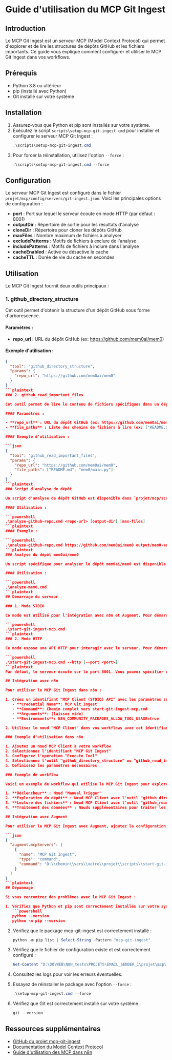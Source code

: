 # Guide d'utilisation du MCP Git Ingest

## Introduction

Le MCP Git Ingest est un serveur MCP (Model Context Protocol) qui permet d'explorer et de lire les structures de dépôts GitHub et les fichiers importants. Ce guide vous explique comment configurer et utiliser le MCP Git Ingest dans vos workflows.

## Prérequis

- Python 3.8 ou ultérieur
- pip (installé avec Python)
- Git installé sur votre système

## Installation

1. Assurez-vous que Python et pip sont installés sur votre système.
2. Exécutez le script `scripts\setup-mcp-git-ingest.cmd` pour installer et configurer le serveur MCP Git Ingest :
   ```powershell
   .\scripts\setup-mcp-git-ingest.cmd
   ```
3. Pour forcer la réinstallation, utilisez l'option `--force` :
   ```powershell
   .\scripts\setup-mcp-git-ingest.cmd --force
   ```

## Configuration

Le serveur MCP Git Ingest est configuré dans le fichier `projet/mcp/config/servers/git-ingest.json`. Voici les principales options de configuration :

- **port** : Port sur lequel le serveur écoute en mode HTTP (par défaut : 8001)
- **outputDir** : Répertoire de sortie pour les résultats d'analyse
- **cloneDir** : Répertoire pour cloner les dépôts GitHub
- **maxFiles** : Nombre maximum de fichiers à analyser
- **excludePatterns** : Motifs de fichiers à exclure de l'analyse
- **includePatterns** : Motifs de fichiers à inclure dans l'analyse
- **cacheEnabled** : Active ou désactive le cache
- **cacheTTL** : Durée de vie du cache en secondes

## Utilisation

Le MCP Git Ingest fournit deux outils principaux :

### 1. github_directory_structure

Cet outil permet d'obtenir la structure d'un dépôt GitHub sous forme d'arborescence.

#### Paramètres :

- **repo_url** : URL du dépôt GitHub (ex: https://github.com/mem0ai/mem0)

#### Exemple d'utilisation :

```json
{
  "tool": "github_directory_structure",
  "params": {
    "repo_url": "https://github.com/mem0ai/mem0"
  }
}
```plaintext
### 2. github_read_important_files

Cet outil permet de lire le contenu de fichiers spécifiques dans un dépôt GitHub.

#### Paramètres :

- **repo_url** : URL du dépôt GitHub (ex: https://github.com/mem0ai/mem0)
- **file_paths** : Liste des chemins de fichiers à lire (ex: ["README.md", "mem0/main.py"])

#### Exemple d'utilisation :

```json
{
  "tool": "github_read_important_files",
  "params": {
    "repo_url": "https://github.com/mem0ai/mem0",
    "file_paths": ["README.md", "mem0/main.py"]
  }
}
```plaintext
### Script d'analyse de dépôt

Un script d'analyse de dépôt GitHub est disponible dans `projet/mcp/scripts/analyze-github-repo.cmd`. Ce script permet d'analyser un dépôt GitHub et de générer un rapport d'analyse.

#### Utilisation :

```powershell
.\analyze-github-repo.cmd <repo-url> [output-dir] [max-files]
```plaintext
#### Exemple :

```powershell
.\analyze-github-repo.cmd https://github.com/mem0ai/mem0 output/mem0-analysis 200
```plaintext
### Analyse du dépôt mem0ai/mem0

Un script spécifique pour analyser le dépôt mem0ai/mem0 est disponible dans `projet/mcp/scripts/analyze-mem0.cmd`. Ce script permet d'analyser le dépôt mem0ai/mem0 et de générer un rapport d'analyse.

#### Utilisation :

```powershell
.\analyze-mem0.cmd
```plaintext
## Démarrage du serveur

### 1. Mode STDIO

Ce mode est utilisé pour l'intégration avec n8n et Augment. Pour démarrer le serveur en mode STDIO :

```powershell
.\start-git-ingest-mcp.cmd
```plaintext
### 2. Mode HTTP

Ce mode expose une API HTTP pour interagir avec le serveur. Pour démarrer le serveur en mode HTTP :

```powershell
.\start-git-ingest-mcp.cmd --http [--port <port>]
```plaintext
Par défaut, le serveur écoute sur le port 8001. Vous pouvez spécifier un port différent avec l'option `--port`.

## Intégration avec n8n

Pour utiliser le MCP Git Ingest dans n8n :

1. Créez un identifiant "MCP Client (STDIO) API" avec les paramètres suivants :
   - **Credential Name**: MCP Git Ingest
   - **Command**: Chemin complet vers start-git-ingest-mcp.cmd
   - **Arguments**: (laissez vide)
   - **Environments**: N8N_COMMUNITY_PACKAGES_ALLOW_TOOL_USAGE=true

2. Utilisez le nœud "MCP Client" dans vos workflows avec cet identifiant.

### Exemple d'utilisation dans n8n

1. Ajoutez un nœud MCP Client à votre workflow
2. Sélectionnez l'identifiant "MCP Git Ingest"
3. Configurez l'opération "Execute Tool"
4. Sélectionnez l'outil "github_directory_structure" ou "github_read_important_files"
5. Définissez les paramètres nécessaires

### Exemple de workflow

Voici un exemple de workflow qui utilise le MCP Git Ingest pour explorer un dépôt GitHub et lire ses fichiers importants :

1. **Déclencheur** : Nœud "Manual Trigger"
2. **Exploration du dépôt** : Nœud MCP Client avec l'outil "github_directory_structure"
3. **Lecture des fichiers** : Nœud MCP Client avec l'outil "github_read_important_files"
4. **Traitement des données** : Nœuds supplémentaires pour traiter les informations obtenues

## Intégration avec Augment

Pour utiliser le MCP Git Ingest avec Augment, ajoutez la configuration suivante à votre fichier de configuration Augment :

```json
{
  "augment.mcpServers": [
    {
      "name": "MCP Git Ingest",
      "type": "command",
      "command": "D:\\chemin\\vers\\votre\\projet\\scripts\\start-git-ingest-mcp.cmd"
    }
  ]
}
```plaintext
## Dépannage

Si vous rencontrez des problèmes avec le MCP Git Ingest :

1. Vérifiez que Python et pip sont correctement installés sur votre système :
   ```powershell
   python --version
   python -m pip --version
   ```

2. Vérifiez que le package mcp-git-ingest est correctement installé :
   ```powershell
   python -m pip list | Select-String -Pattern "mcp-git-ingest"
   ```

3. Vérifiez que le fichier de configuration existe et est correctement configuré :
   ```powershell
   Get-Content "D:\DO\WEB\N8N_tests\PROJETS\EMAIL_SENDER_1\projet\mcp\config\servers\git-ingest.json"
   ```

4. Consultez les logs pour voir les erreurs éventuelles.

5. Essayez de réinstaller le package avec l'option `--force` :
   ```powershell
   .\setup-mcp-git-ingest.cmd --force
   ```

6. Vérifiez que Git est correctement installé sur votre système :
   ```powershell
   git --version
   ```

## Ressources supplémentaires

- [GitHub du projet mcp-git-ingest](https://github.com/adhikasp/mcp-git-ingest)
- [Documentation du Model Context Protocol](https://modelcontextprotocol.ai/)
- [Guide d'utilisation des MCP dans n8n](GUIDE_FINAL_MCP.md)
